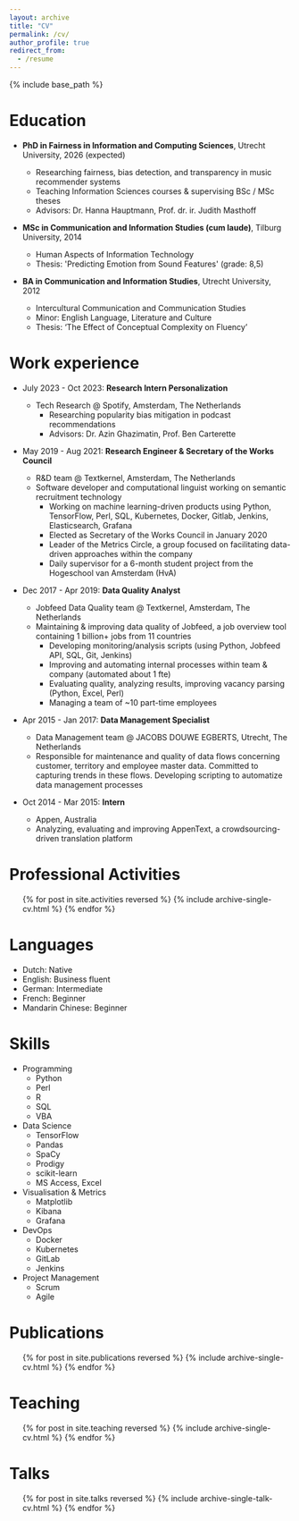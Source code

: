 ```yaml
---
layout: archive
title: "CV"
permalink: /cv/
author_profile: true
redirect_from:
  - /resume
---
```


{% include base_path %}

Education
======
* <b>PhD in Fairness in Information and Computing Sciences</b>, Utrecht University, 2026 (expected)
  * Researching fairness, bias detection, and transparency in music recommender systems 
  * Teaching Information Sciences courses & supervising BSc / MSc theses
  * Advisors: Dr. Hanna Hauptmann, Prof. dr. ir. Judith Masthoff

* <b>MSc in Communication and Information Studies (cum laude)</b>, Tilburg University, 2014
  * Human Aspects of Information Technology
  * Thesis: 'Predicting Emotion from Sound Features' (grade: 8,5)

* <b>BA in Communication and Information Studies</b>, Utrecht University, 2012
  * Intercultural Communication and Communication Studies
  * Minor: English Language, Literature and Culture
  * Thesis: ‘The Effect of Conceptual Complexity on Fluency’ 

Work experience
======
* July 2023 - Oct 2023: <b>Research Intern Personalization</b>
  * Tech Research @ Spotify, Amsterdam, The Netherlands
    * Researching popularity bias mitigation in podcast recommendations
    * Advisors: Dr. Azin Ghazimatin, Prof. Ben Carterette

* May 2019 - Aug 2021: <b>Research Engineer & Secretary of the Works Council</b>
  * R&D team @ Textkernel, Amsterdam, The Netherlands
  * Software developer and computational linguist working on semantic recruitment technology
    * Working on machine learning-driven products using Python, TensorFlow, Perl, SQL, Kubernetes, Docker, Gitlab, Jenkins, Elasticsearch, Grafana
    * Elected as Secretary of the Works Council in January 2020
    * Leader of the Metrics Circle, a group focused on facilitating data-driven approaches within the company
    * Daily supervisor for a 6-month student project from the Hogeschool van Amsterdam (HvA)

* Dec 2017 - Apr 2019: <b>Data Quality Analyst</b>
  * Jobfeed Data Quality team @ Textkernel, Amsterdam, The Netherlands
  * Maintaining & improving data quality of Jobfeed, a job overview tool containing 1 billion+ jobs from 11 countries
    * Developing monitoring/analysis scripts (using Python, Jobfeed API, SQL, Git, Jenkins)
    * Improving and automating internal processes within team & company (automated about 1 fte)
    * Evaluating quality, analyzing results, improving vacancy parsing (Python, Excel, Perl)
    * Managing a team of ~10 part-time employees

* Apr 2015 - Jan 2017: <b>Data Management Specialist</b>
  * Data Management team @ JACOBS DOUWE EGBERTS, Utrecht, The Netherlands
  * Responsible for maintenance and quality of data flows concerning customer, territory and employee master data. Committed to capturing trends in these flows. Developing scripting to automatize data management processes

* Oct 2014 - Mar 2015: <b>Intern</b>
  * Appen, Australia
  * Analyzing, evaluating and improving AppenText, a crowdsourcing-driven translation platform

Professional Activities
======
  <ul>{% for post in site.activities reversed %}
    {% include archive-single-cv.html %}
  {% endfor %}</ul>
  
Languages
======
* Dutch: Native
* English: Business fluent
* German: Intermediate
* French: Beginner
* Mandarin Chinese: Beginner

Skills
======
* Programming
  * Python
  * Perl
  * R
  * SQL
  * VBA
* Data Science
  * TensorFlow
  * Pandas
  * SpaCy
  * Prodigy
  * scikit-learn
  * MS Access, Excel
* Visualisation & Metrics
  * Matplotlib
  * Kibana
  * Grafana
* DevOps
  * Docker
  * Kubernetes
  * GitLab
  * Jenkins
* Project Management
  * Scrum
  * Agile

Publications
======
  <ul>{% for post in site.publications reversed %}
    {% include archive-single-cv.html %}
  {% endfor %}</ul>

Teaching
======
  <ul>{% for post in site.teaching reversed %}
    {% include archive-single-cv.html %}
  {% endfor %}</ul>
  
Talks
======
  <ul>{% for post in site.talks reversed %}
    {% include archive-single-talk-cv.html %}
  {% endfor %}</ul>
  


